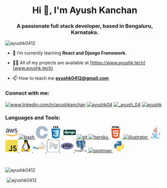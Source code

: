 <h1 align="center">Hi 👋, I'm Ayush Kanchan</h1>
<h3 align="center">A passionate full stack developer, based in Bengaluru, Karnataka.</h3>

<p align="left"> <img src="https://komarev.com/ghpvc/?username=ayushk0412&label=Profile%20views&color=0e93b4&style=flat" alt="ayushk0412" /> </p>

- 🌱 I’m currently learning **React and Django Framework.**

- 👨‍💻 All of my projects are available at [https://www.ayushk.tech](www.ayushk.tech)

- 📫 How to reach me **ayushk0412@gmail.com**

<h3 align="left">Connect with me:</h3>
<p align="left">
<a href="https://linkedin.com/in/www.linkedin.com/in/ayushkanchan" target="blank"><img align="center" src="https://cdn.jsdelivr.net/npm/simple-icons@3.0.1/icons/linkedin.svg" alt="www.linkedin.com/in/ayushkanchan" height="30" width="40" /></a>
<a href="https://fb.com/ayushk04" target="blank"><img align="center" src="https://cdn.jsdelivr.net/npm/simple-icons@3.0.1/icons/facebook.svg" alt="ayushk04" height="30" width="40" /></a>
<a href="https://instagram.com/_ayush_04" target="blank"><img align="center" src="https://cdn.jsdelivr.net/npm/simple-icons@3.0.1/icons/instagram.svg" alt="_ayush_04" height="30" width="40" /></a>
<a href="https://discord.gg/ayushk" target="blank"><img align="center" src="https://cdn.jsdelivr.net/npm/simple-icons@3.0.1/icons/discord.svg" alt="ayushk" height="30" width="40" /></a>
</p>

<h3 align="left">Languages and Tools:</h3>
<p align="left"> <a href="https://aws.amazon.com" target="_blank"> <img src="https://raw.githubusercontent.com/devicons/devicon/master/icons/amazonwebservices/amazonwebservices-original-wordmark.svg" alt="aws" width="40" height="40"/> </a> <a href="https://www.gnu.org/software/bash/" target="_blank"> <img src="https://www.vectorlogo.zone/logos/gnu_bash/gnu_bash-icon.svg" alt="bash" width="40" height="40"/> </a> <a href="https://www.cprogramming.com/" target="_blank"> <img src="https://raw.githubusercontent.com/devicons/devicon/master/icons/c/c-original.svg" alt="c" width="40" height="40"/> </a> <a href="https://www.w3schools.com/css/" target="_blank"> <img src="https://raw.githubusercontent.com/devicons/devicon/master/icons/css3/css3-original-wordmark.svg" alt="css3" width="40" height="40"/> </a> <a href="https://www.djangoproject.com/" target="_blank"> <img src="https://raw.githubusercontent.com/devicons/devicon/master/icons/django/django-original.svg" alt="django" width="40" height="40"/> </a> <a href="https://git-scm.com/" target="_blank"> <img src="https://www.vectorlogo.zone/logos/git-scm/git-scm-icon.svg" alt="git" width="40" height="40"/> </a> <a href="https://heroku.com" target="_blank"> <img src="https://www.vectorlogo.zone/logos/heroku/heroku-icon.svg" alt="heroku" width="40" height="40"/> </a> <a href="https://www.w3.org/html/" target="_blank"> <img src="https://raw.githubusercontent.com/devicons/devicon/master/icons/html5/html5-original-wordmark.svg" alt="html5" width="40" height="40"/> </a> <a href="https://www.adobe.com/in/products/illustrator.html" target="_blank"> <img src="https://www.vectorlogo.zone/logos/adobe_illustrator/adobe_illustrator-icon.svg" alt="illustrator" width="40" height="40"/> </a> <a href="https://www.java.com" target="_blank"> <img src="https://raw.githubusercontent.com/devicons/devicon/master/icons/java/java-original.svg" alt="java" width="40" height="40"/> </a> <a href="https://developer.mozilla.org/en-US/docs/Web/JavaScript" target="_blank"> <img src="https://raw.githubusercontent.com/devicons/devicon/master/icons/javascript/javascript-original.svg" alt="javascript" width="40" height="40"/> </a> <a href="https://www.linux.org/" target="_blank"> <img src="https://raw.githubusercontent.com/devicons/devicon/master/icons/linux/linux-original.svg" alt="linux" width="40" height="40"/> </a> <a href="https://www.mysql.com/" target="_blank"> <img src="https://raw.githubusercontent.com/devicons/devicon/master/icons/mysql/mysql-original-wordmark.svg" alt="mysql" width="40" height="40"/> </a> <a href="https://www.photoshop.com/en" target="_blank"> <img src="https://raw.githubusercontent.com/devicons/devicon/master/icons/photoshop/photoshop-line.svg" alt="photoshop" width="40" height="40"/> </a> <a href="https://www.php.net" target="_blank"> <img src="https://raw.githubusercontent.com/devicons/devicon/master/icons/php/php-original.svg" alt="php" width="40" height="40"/> </a> <a href="https://www.postgresql.org" target="_blank"> <img src="https://raw.githubusercontent.com/devicons/devicon/master/icons/postgresql/postgresql-original-wordmark.svg" alt="postgresql" width="40" height="40"/> </a> <a href="https://postman.com" target="_blank"> <img src="https://www.vectorlogo.zone/logos/getpostman/getpostman-icon.svg" alt="postman" width="40" height="40"/> </a> <a href="https://www.python.org" target="_blank"> <img src="https://raw.githubusercontent.com/devicons/devicon/master/icons/python/python-original.svg" alt="python" width="40" height="40"/> </a> </p>
<br/>
<p><img align="left" src="https://github-readme-stats.vercel.app/api/top-langs?username=ayushk0412&show_icons=true&theme=dark&title_color=ffffff&text_color=ffffff&locale=en&layout=compact" alt="ayushk0412" /></p>
<br/>
<p>&nbsp;<img align="center" src="https://github-readme-stats.vercel.app/api?username=ayushk0412&show_icons=true&theme=dark&title_color=ffffff&text_color=ffffff&locale=en" alt="ayushk0412" /></p>

